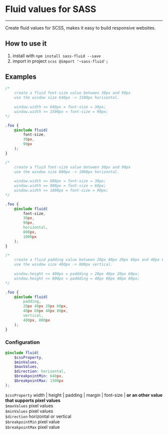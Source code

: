 # Fluid values for SASS

----

Create fluid values for SCSS, makes it easy to build responsive websites.

## How to use it

1. install with ```npm install sass-fluid --save```
2. import in project ```scss @import '~sass-fluid';```

## Examples

```scss
/* 
    create a fluid font-size value between 30px and 90px 
    use the window size 640px -> 1500px horizontal.
    
    window.width <= 640px = font-size = 30px;
    window.width >= 1500px = font-size = 90px;
*/

.foo {
    @include fluid(
        font-size,
        30px,
        90px
    );
}

/* 
    create a fluid font-size value between 30px and 90px
    use the window size 800px -> 1000px horizontal.
    
    window.width <= 800px = font-size = 30px;
    window.width == 900px = font-size = 60px;
    window.width >= 1000px = font-size = 90px;
*/

.foo {
    @include fluid(
        font-size,
        30px,
        90px,
        horizontal,
        800px,
        1000px
    );
}

/* 
    create a fluid padding value between 20px 40px 20px 60px and 40px 60px 40px 80px
    use the window size 400px -> 800px vertical.
    
    window.height <= 400px = paddding = 20px 40px 20px 60px;
    window.height >= 800px = paddding = 40px 60px 40px 80px;
*/

.foo {
    @include fluid(
        padding,
        20px 40px 20px 60px,
        40px 60px 40px 80px,
        vertical,
        400px, 800px
    );
}
```



### Configuration
```scss
@include fluid(
    $cssProperty,
    $minValues,
    $maxValues,
    $direction: horizontal,
    $breakpointMin: 640px,
    $breakpointMax: 1500px
);
```

```$cssProperty``` width | height | padding | margin | font-size | **or an other value that supports pixel values**    
```$maxValues``` pixel values    
```$minValues``` pixel values    
```$direction``` horizontal or vertical    
```$breakpointMin``` pixel value    
```$breakpointMax``` pixel value    